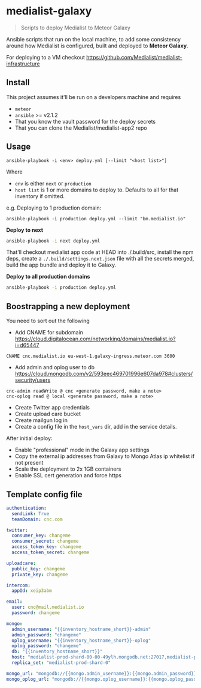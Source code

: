 # medialist-galaxy

> Scripts to deploy Medialist to Meteor Galaxy

Ansible scripts that run on the local machine, to add some consistency around how
Medialist is configured, built and deployed to **Meteor Galaxy**.

For deploying to a VM checkout https://github.com/Medialist/medialist-infrastructure

## Install

This project assumes it'll be run on a developers machine and requires

- `meteor`
- `ansible` >= v2.1.2
- That you know the vault password for the deploy secrets
- That you can clone the Medialist/medialist-app2 repo

## Usage

```
ansible-playbook -i <env> deploy.yml [--limit "<host list>"]
```

Where
- `env` is either `next` or `production`
- `host list` is 1 or more domains to deploy to. Defaults to all for that inventory if omitted.

e.g. Deploying to 1 production domain:

```
ansible-playbook -i production deploy.yml --limit "bm.medialist.io"
```

**Deploy to next**

```sh
ansible-playbook -i next deploy.yml
```

That'll checkout medialist app code at HEAD into ./.build/src, install the npm deps, create a `./.build/settings.next.json` file with all the secrets merged, build the app bundle and deploy it to Galaxy.

**Deploy to all production domains**

```sh
ansible-playbook -i production deploy.yml
```

## Boostrapping a new deployment

You need to sort out the following

- Add CNAME for subdomain https://cloud.digitalocean.com/networking/domains/medialist.io?i=d65447
```
CNAME cnc.medialist.io eu-west-1.galaxy-ingress.meteor.com 3600
```
- Add admin and oplog user to db https://cloud.mongodb.com/v2/593eec469701996e607da978#clusters/security/users
```
cnc-admin readWrite @ cnc <generate password, make a note>
cnc-oplog read @ local <generate password, make a note>
```
- Create Twitter app credentials
- Create upload care bucket
- Create mailgun log in
- Create a config file in the `host_vars` dir, add in the service details.

After initial deploy:

- Enable "professional" mode in the Galaxy app settings
- Copy the external ip addresses from Galaxy to Mongo Atlas ip whitelist if not present
- Scale the deployment to 2x 1GB containers
- Enable SSL cert generation and force https

## Template config file

```yml
authentication:
  sendLink: True
  teamDomain: cnc.com

twitter:
  consumer_key: changeme
  consumer_secret: changeme
  access_token_key: changeme
  access_token_secret: changeme

uploadcare:
  public_key: changeme
  private_key: changeme

intercom:
  appId: xeip3abm

email:
  user: cnc@mail.medialist.io
  password: changeme

mongo:
  admin_username: "{{inventory_hostname_short}}-admin"
  admin_password: "changeme"
  oplog_username: "{{inventory_hostname_short}}-oplog"
  oplog_password: "changeme"
  db: "{{inventory_hostname_short}}"
  host: "medialist-prod-shard-00-00-49ylh.mongodb.net:27017,medialist-prod-shard-00-01-49ylh.mongodb.net:27017,medialist-prod-shard-00-02-49ylh.mongodb.net:27017"
  replica_set: "medialist-prod-shard-0"

mongo_url: "mongodb://{{mongo.admin_username}}:{{mongo.admin_password}}@{{mongo.host}}/{{mongo.db}}?ssl=true&replicaSet={{mongo.replica_set}}&authSource=admin"
mongo_oplog_url: "mongodb://{{mongo.oplog_username}}:{{mongo.oplog_password}}@{{mongo.host}}/local?ssl=true&replicaSet={{mongo.replica_set}}&authSource=admin"
```
